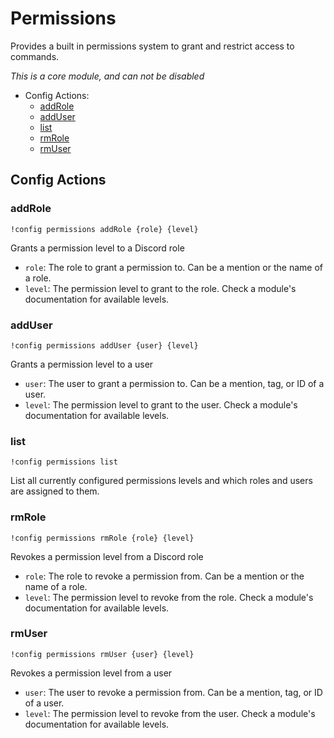 # Permissions
Provides a built in permissions system to grant and restrict access
to commands.

*This is a core module, and can not be disabled*

- Config Actions:
    - [addRole](#addRole)
    - [addUser](#addUser)
    - [list](#list)
    - [rmRole](#rmRole)
    - [rmUser](#rmUser)

## Config Actions

### addRole
```
!config permissions addRole {role} {level}
```
Grants a permission level to a Discord role

- `role`: The role to grant a permission to. Can be a mention or the name of a 
  role.
- `level`: The permission level to grant to the role. Check a module's 
  documentation for available levels.

### addUser
```
!config permissions addUser {user} {level}
```
Grants a permission level to a user

- `user`: The user to grant a permission to. Can be a mention, tag, or ID of a 
  user.
- `level`: The permission level to grant to the user. Check a module's 
  documentation for available levels.

### list
```
!config permissions list
```
List all currently configured permissions levels and which roles and users are
assigned to them.

### rmRole
```
!config permissions rmRole {role} {level}
```
Revokes a permission level from a Discord role

- `role`: The role to revoke a permission from. Can be a mention or the name 
  of a role.
- `level`: The permission level to revoke from the role. Check a module's 
  documentation for available levels.

### rmUser
```
!config permissions rmUser {user} {level}
```
Revokes a permission level from a user

- `user`: The user to revoke a permission from. Can be a mention, tag, or ID 
  of a user.
- `level`: The permission level to revoke from the user. Check a module's 
  documentation for available levels.
